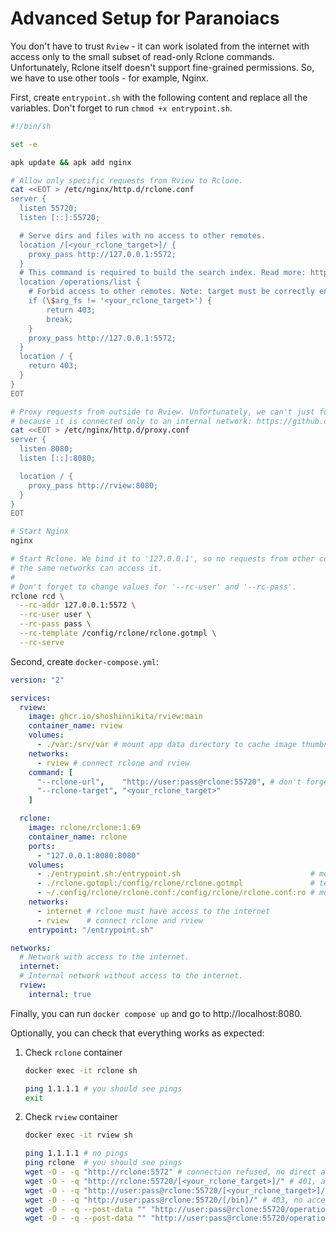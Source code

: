 # Advanced Setup for Paranoiacs

You don't have to trust `Rview` - it can work isolated from the internet with access only
to the small subset of read-only Rclone commands. Unfortunately, Rclone itself doesn't support
fine-grained permissions. So, we have to use other tools - for example, Nginx.

First, create `entrypoint.sh` with the following content and replace all the variables.
Don't forget to run `chmod +x entrypoint.sh`.

```sh
#!/bin/sh

set -e

apk update && apk add nginx

# Allow only specific requests from Rview to Rclone.
cat <<EOT > /etc/nginx/http.d/rclone.conf
server {
  listen 55720;
  listen [::]:55720;

  # Serve dirs and files with no access to other remotes.
  location /[<your_rclone_target>]/ {
    proxy_pass http://127.0.0.1:5572;
  }
  # This command is required to build the search index. Read more: https://rclone.org/rc/#operations-list
  location /operations/list {
    # Forbid access to other remotes. Note: target must be correctly encoded, e.g., '%2Fdata' instead of '/data'.
    if (\$arg_fs != '<your_rclone_target>') {
        return 403;
        break;
    }
    proxy_pass http://127.0.0.1:5572;
  }
  location / {
    return 403;
  }
}
EOT

# Proxy requests from outside to Rview. Unfortunately, we can't just forward port of 'rview' service
# because it is connected only to an internal network: https://github.com/moby/moby/issues/36174
cat <<EOT > /etc/nginx/http.d/proxy.conf
server {
  listen 8080;
  listen [::]:8080;

  location / {
    proxy_pass http://rview:8080;
  }
}
EOT

# Start Nginx
nginx

# Start Rclone. We bind it to '127.0.0.1', so no requests from other containers in
# the same networks can access it.
#
# Don't forget to change values for '--rc-user' and '--rc-pass'.
rclone rcd \
  --rc-addr 127.0.0.1:5572 \
  --rc-user user \
  --rc-pass pass \
  --rc-template /config/rclone/rclone.gotmpl \
  --rc-serve
```

Second, create `docker-compose.yml`:

```yaml
version: "2"

services:
  rview:
    image: ghcr.io/shoshinnikita/rview:main
    container_name: rview
    volumes:
      - ./var:/srv/var # mount app data directory to cache image thumbnails
    networks:
      - rview # connect rclone and rview
    command: [
      "--rclone-url",    "http://user:pass@rclone:55720", # don't forget to change username and password
      "--rclone-target", "<your_rclone_target>"
    ]

  rclone:
    image: rclone/rclone:1.69
    container_name: rclone
    ports:
      - "127.0.0.1:8080:8080"
    volumes:
      - ./entrypoint.sh:/entrypoint.sh                             # mount the script you created in the first step
      - ./rclone.gotmpl:/config/rclone/rclone.gotmpl               # template can be found in 'static' dir
      - ~/.config/rclone/rclone.conf:/config/rclone/rclone.conf:ro # mount your Rclone config file
    networks:
      - internet # rclone must have access to the internet
      - rview    # connect rclone and rview
    entrypoint: "/entrypoint.sh"

networks:
  # Network with access to the internet.
  internet:
  # Internal network without access to the internet.
  rview:
    internal: true
```

Finally, you can run `docker compose up` and go to http://localhost:8080.

Optionally, you can check that everything works as expected:

1. Check `rclone` container
    ```sh
    docker exec -it rclone sh

    ping 1.1.1.1 # you should see pings
    exit
    ```
2. Check `rview` container
    ```sh
    docker exec -it rview sh

    ping 1.1.1.1 # no pings
    ping rclone  # you should see pings
    wget -O - -q "http://rclone:5572" # connection refused, no direct access to rclone
    wget -O - -q "http://rclone:55720/[<your_rclone_target>]/" # 401, auth is on
    wget -O - -q "http://user:pass@rclone:55720/[<your_rclone_target>]/" # 200, ok
    wget -O - -q "http://user:pass@rclone:55720/[/bin]/" # 403, no access to other remotes
    wget -O - -q --post-data "" "http://user:pass@rclone:55720/operations/list?fs=<your_rclone_target>&remote=" # 200, ok
    wget -O - -q --post-data "" "http://user:pass@rclone:55720/operations/list?fs=/bin&remote=" # 403, no access to other remotes
    ```
